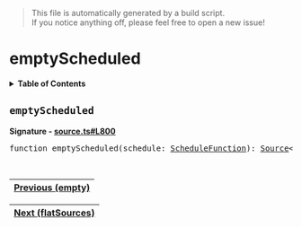 > This file is automatically generated by a build script.<br>If you notice anything off, please feel free to open a new issue!

# emptyScheduled

<details><summary><b>Table of Contents</b></summary>

1. [<code>emptyScheduled</code>](#emptyScheduled)</details>

## <a name="emptyScheduled"></a><code>emptyScheduled</code>

<b>Signature - [source.ts#L800](..\/..\/packages\/core\/src\/source.ts#L800)</b>

<pre>function emptyScheduled(schedule: <a href="../06-api-schedule-functions/00-ScheduleFunction.md#ScheduleFunction">ScheduleFunction</a>): <a href="00-Source.md#Source-Interface">Source</a>&lt;never&gt;</pre><br>

| [Previous \(empty\)](10-empty.md#readme) |
| --- |

<div align="right">

| [Next \(flatSources\)](12-flatSources.md#readme) |
| --- |
</div>
